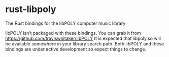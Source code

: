 rust-libpoly
============

The Rust bindings for the libPOLY computer music library

libPOLY isn’t packaged with these bindings. You can grab it from https://github.com/traviswhitaker/libPOLY
It is expected that libpoly.so will be available somewhere in your library search path.
Both libPOLY and these bindings are under active development so expect things to change.
